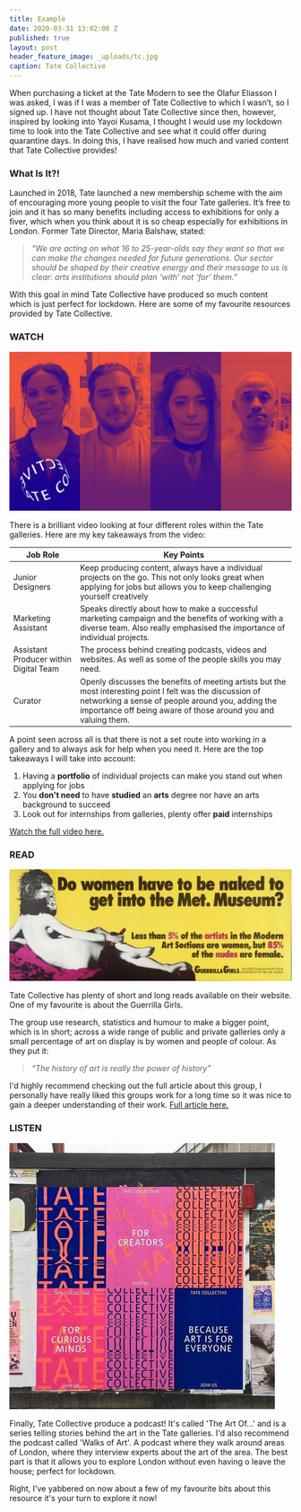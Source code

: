 ```yaml
---
title: Example
date: 2020-03-31 13:02:00 Z
published: true
layout: post
header_feature_image: _uploads/tc.jpg
caption: Tate Collective
---
```



When purchasing a ticket at the Tate Modern to see the Olafur Eliasson I was asked, I was if I was a member of Tate Collective to which I wasn’t, so I signed up. I have not thought about Tate Collective since then, however, inspired by looking into Yayoi Kusama, I thought I would use my lockdown time to look into the Tate Collective and see what it could offer during quarantine days. In doing this, I have realised how much and varied content that Tate Collective provides!

### What Is It?!
Launched in 2018, Tate launched a new membership scheme with the aim of encouraging more young people to visit the four Tate galleries. It’s free to join and it has so many benefits including access to exhibitions for only a fiver, which when you think about it is so cheap especially for exhibitions in London. Former Tate Director, Maria Balshaw, stated:

>_“We are acting on what 16 to 25-year-olds say they want so that we can make the changes needed for future generations. Our sector should be shaped by their creative energy and their message to us is clear: arts institutions should plan ‘with’ not ‘for’ them.”_

With this goal in  mind Tate Collective have  produced  so much content which is just perfect for lockdown. Here  are some of my favourite resources provided by Tate Collective.

### WATCH

[![Tate Collective Video](/_uploads/tcvideo.jpg)](/_uploads/tcvideo.jpg)

There is a brilliant video looking at four different roles within the Tate  galleries. Here  are my key takeaways from the video:

Job Role  | Key Points  
--|--
Junior Designers  | Keep producing content, always have a individual projects on the go. This not only looks great when applying for jobs but allows you to keep challenging yourself creatively
Marketing Assistant  | Speaks directly about how to make a successful marketing campaign and the benefits of working with a diverse team. Also really emphasised the importance of individual projects.   
Assistant Producer within Digital  Team  |  The process behind creating podcasts, videos and websites. As well as some of the people skills you may need.
Curator  |  Openly discusses the benefits of meeting artists but the most interesting point I felt was the discussion of networking a sense of people around you, adding the importance off being aware of those around you and valuing them.

A point seen across all is that there is not a set route into working in a gallery and to always ask for help when you need it. Here are the top takeaways I will take into account:

1. Having a **portfolio** of individual projects can make you stand out when applying for jobs
2. You **don't need** to have **studied** an **arts** degree nor have an arts background to succeed
3. Look out for internships from galleries, plenty offer **paid** internships

[Watch the full video here. ](https://www.youtube.com/watch?v=8-HcBhHQSfc)

###  READ


[![Guerrilla Girls](/_uploads/P78793_9.jpg)](/_uploads/P78793_9.jpg)

Tate Collective has plenty of short and long reads available on their website. One of my favourite is about the Guerrilla Girls.

The group use research, statistics and humour to make a bigger point, which is in short; across a wide range of public and private galleries only a small percentage of art on display is by women and people of colour. As they put it:

 >_“The history of art is really the power of history”_

I'd highly recommend checking out the full article about this group, I personally have really liked this groups work for a long time so it was nice to gain a deeper understanding of their work. [Full article here.](https://www.tate.org.uk/art/artists/guerrilla-girls-6858/getting-know-guerrilla-girls)

### LISTEN
[![Tate Collective](/_uploads/tc3.jpg)](/_uploads/tc3.jpg)

Finally, Tate Collective produce a podcast! It's called 'The Art Of...' and is a series telling  stories behind the art in the Tate galleries. I'd also recommend the podcast called 'Walks of Art'. A podcast where they walk around areas of London, where they interview experts about the art of the area. The best part is that it allows you to explore London without even having o leave the house; perfect for lockdown.

Right, I've yabbered on now about a few of my favourite bits about this resource it's your turn to explore it now!
